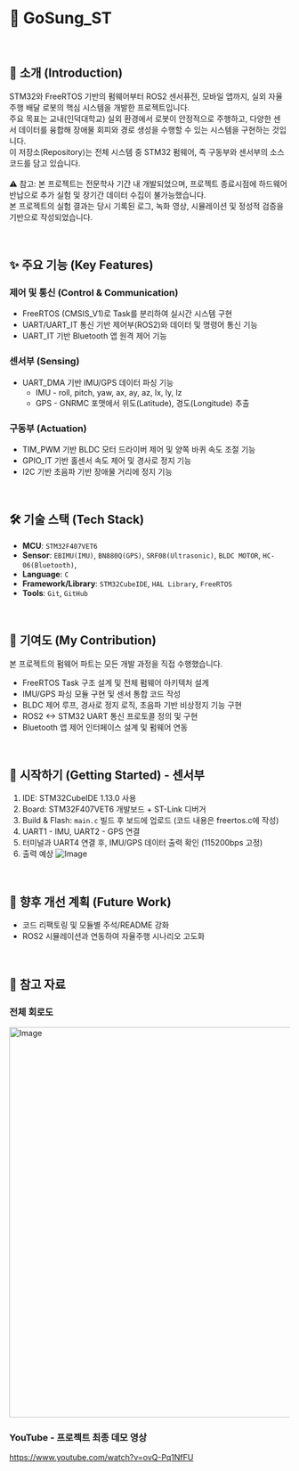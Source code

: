 # 📂 GoSung_ST

<br>

## 📖 소개 (Introduction)
STM32와 FreeRTOS 기반의 펌웨어부터 ROS2 센서퓨전, 모바일 앱까지, 실외 자율주행 배달 로봇의 핵심 시스템을 개발한 프로젝트입니다.<br>
주요 목표는 교내(인덕대학교) 실외 환경에서 로봇이 안정적으로 주행하고, 다양한 센서 데이터를 융합해 장애물 회피와 경로 생성을 수행할 수 있는 시스템을 구현하는 것입니다.<br>
이 저장소(Repository)는 전체 시스템 중 STM32 펌웨어, 즉 구동부와 센서부의 소스 코드를 담고 있습니다.<br><br>
⚠️ 참고: 본 프로젝트는 전문학사 기간 내 개발되었으며, 프로젝트 종료시점에 하드웨어 반납으로 추가 실험 및 장기간 데이터 수집이 불가능했습니다.<br>
본 프로젝트의 실험 결과는 당시 기록된 로그, 녹화 영상, 시뮬레이션 및 정성적 검증을 기반으로 작성되었습니다.<br>

<br>

## ✨ 주요 기능 (Key Features)
### 제어 및 통신 (Control & Communication)
- FreeRTOS (CMSIS_V1)로 Task를 분리하여 실시간 시스템 구현
- UART/UART_IT 통신 기반 제어부(ROS2)와 데이터 및 명령어 통신 기능
- UART_IT 기반 Bluetooth 앱 원격 제어 기능

### 센서부 (Sensing)
- UART_DMA 기반 IMU/GPS 데이터 파싱 기능
  - IMU - roll, pitch, yaw, ax, ay, az, lx, ly, lz
  - GPS - GNRMC 포맷에서 위도(Latitude), 경도(Longitude) 추출

### 구동부 (Actuation)
- TIM_PWM 기반 BLDC 모터 드라이버 제어 및 양쪽 바퀴 속도 조절 기능
- GPIO_IT 기반 홀센서 속도 제어 및 경사로 정지 기능
- I2C 기반 초음파 기반 장애물 거리에 정지 기능

<br>

## 🛠️ 기술 스택 (Tech Stack)
- **MCU**: `STM32F407VET6`
- **Sensor**: `EBIMU(IMU)`, `BN880Q(GPS)`, `SRF08(Ultrasonic)`, `BLDC MOTOR`, `HC-06(Bluetooth)`, 
- **Language**: `C`
- **Framework/Library**: `STM32CubeIDE`, `HAL Library`, `FreeRTOS`
- **Tools**: `Git`, `GitHub`

<br>

## 👤 기여도 (My Contribution)
본 프로젝트의 펌웨어 파트는 모든 개발 과정을 직접 수행했습니다.
- FreeRTOS Task 구조 설계 및 전체 펌웨어 아키텍처 설계
- IMU/GPS 파싱 모듈 구현 및 센서 통합 코드 작성
- BLDC 제어 루프, 경사로 정지 로직, 초음파 기반 비상정지 기능 구현
- ROS2 <-> STM32 UART 통신 프로토콜 정의 및 구현
- Bluetooth 앱 제어 인터페이스 설계 및 펌웨어 연동

<br>

## 🚀 시작하기 (Getting Started) - 센서부
1. IDE: STM32CubeIDE 1.13.0 사용
2. Board: STM32F407VET6 개발보드 + ST-Link 디버거
3. Build & Flash: `main.c` 빌드 후 보드에 업로드 (코드 내용은 freertos.c에 작성)
4. UART1 - IMU, UART2 - GPS 연결
5. 터미널과 UART4 연결 후, IMU/GPS 데이터 출력 확인 (115200bps 고정)
6. 출력 예상
![Image](https://github.com/user-attachments/assets/271e6d6c-4d00-4eb1-a203-f17ad793658b)

<br>

## 📌 향후 개선 계획 (Future Work)
- 코드 리팩토링 및 모듈별 주석/README 강화
- ROS2 시뮬레이션과 연동하여 자율주행 시나리오 고도화

<br>


## 🔧 참고 자료

### 전체 회로도
<img width="1265" height="701" alt="Image" src="https://github.com/user-attachments/assets/d0e47ba4-425e-4193-8090-d9ac1f3d6b83" />

<br>

### YouTube - 프로젝트 최종 데모 영상
https://www.youtube.com/watch?v=ovQ-Pq1NfFU
